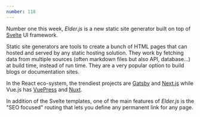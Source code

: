 ```yaml
---
number: 118
---
```


Number one this week, _Elder.js_ is a new static site generator built on top of [Svelte](https://svelte.dev/) UI framework.

Static site generators are tools to create a bunch of HTML pages that can hosted and served by any static hosting solution.
They work by fetching data from multiple sources (often markdown files but also API, database...) at build time, instead of run time.
They are a very popular option to build blogs or documentation sites.

In the React eco-system, the trendiest projects are [Gatsby](https://www.gatsbyjs.com/) and [Next.js](https://nextjs.org/) while Vue.js has [VuePress](https://vuepress.vuejs.org/) and [Nuxt](https://nuxtjs.org/).

In addition of the Svelte templates, one of the main features of _Elder.js_ is the "SEO focused" routing that lets you define any permanent link for any page.
